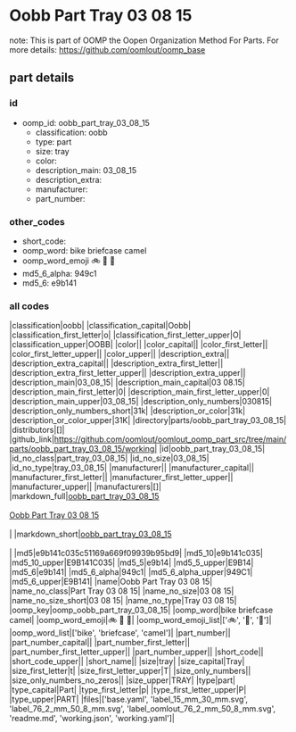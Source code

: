 # Oobb Part Tray 03 08 15  

note: This is part of OOMP the Oopen Organization Method For Parts. For more details: https://github.com/oomlout/oomp_base

##  part details





### id
* oomp_id: oobb_part_tray_03_08_15
  * classification: oobb
  * type: part
  * size: tray
  * color: 
  * description_main: 03_08_15
  * description_extra: 
  * manufacturer: 
  * part_number: 

### other_codes
* short_code: 
* oomp_word: bike briefcase camel
* oomp_word_emoji :bike: :briefcase: :camel:
* md5_6_alpha: 949c1
* md5_6: e9b141

### all codes 
|classification|oobb|
|classification_capital|Oobb|
|classification_first_letter|o|
|classification_first_letter_upper|O|
|classification_upper|OOBB|
|color||
|color_capital||
|color_first_letter||
|color_first_letter_upper||
|color_upper||
|description_extra||
|description_extra_capital||
|description_extra_first_letter||
|description_extra_first_letter_upper||
|description_extra_upper||
|description_main|03_08_15|
|description_main_capital|03 08.15|
|description_main_first_letter|0|
|description_main_first_letter_upper|0|
|description_main_upper|03_08_15|
|description_only_numbers|030815|
|description_only_numbers_short|31k|
|description_or_color|31k|
|description_or_color_upper|31K|
|directory|parts/oobb_part_tray_03_08_15|
|distributors|[]|
|github_link|https://github.com/oomlout/oomlout_oomp_part_src/tree/main/parts/oobb_part_tray_03_08_15/working|
|id|oobb_part_tray_03_08_15|
|id_no_class|part_tray_03_08_15|
|id_no_size|03_08_15|
|id_no_type|tray_03_08_15|
|manufacturer||
|manufacturer_capital||
|manufacturer_first_letter||
|manufacturer_first_letter_upper||
|manufacturer_upper||
|manufacturers|[]|
|markdown_full|[oobb_part_tray_03_08_15](https://github.com/oomlout/oomlout_oomp_part_src/tree/main/parts/oobb_part_tray_03_08_15/working)<br>[](https://github.com/oomlout/oomlout_oomp_part_src/tree/main/parts/oobb_part_tray_03_08_15/working)<br>[Oobb Part Tray 03 08 15](https://github.com/oomlout/oomlout_oomp_part_src/tree/main/parts/oobb_part_tray_03_08_15/working)<br><br>|
|markdown_short|[oobb_part_tray_03_08_15](https://github.com/oomlout/oomlout_oomp_part_src/tree/main/parts/oobb_part_tray_03_08_15/working)<br><br>|
|md5|e9b141c035c51169a669f09939b95bd9|
|md5_10|e9b141c035|
|md5_10_upper|E9B141C035|
|md5_5|e9b14|
|md5_5_upper|E9B14|
|md5_6|e9b141|
|md5_6_alpha|949c1|
|md5_6_alpha_upper|949C1|
|md5_6_upper|E9B141|
|name|Oobb Part Tray 03 08 15|
|name_no_class|Part Tray 03 08 15|
|name_no_size|03 08 15|
|name_no_size_short|03 08 15|
|name_no_type|Tray 03 08 15|
|oomp_key|oomp_oobb_part_tray_03_08_15|
|oomp_word|bike briefcase camel|
|oomp_word_emoji|:bike: :briefcase: :camel:|
|oomp_word_emoji_list|[':bike:', ':briefcase:', ':camel:']|
|oomp_word_list|['bike', 'briefcase', 'camel']|
|part_number||
|part_number_capital||
|part_number_first_letter||
|part_number_first_letter_upper||
|part_number_upper||
|short_code||
|short_code_upper||
|short_name||
|size|tray|
|size_capital|Tray|
|size_first_letter|t|
|size_first_letter_upper|T|
|size_only_numbers||
|size_only_numbers_no_zeros||
|size_upper|TRAY|
|type|part|
|type_capital|Part|
|type_first_letter|p|
|type_first_letter_upper|P|
|type_upper|PART|
|files|['base.yaml', 'label_15_mm_30_mm.svg', 'label_76_2_mm_50_8_mm.svg', 'label_oomlout_76_2_mm_50_8_mm.svg', 'readme.md', 'working.json', 'working.yaml']|

